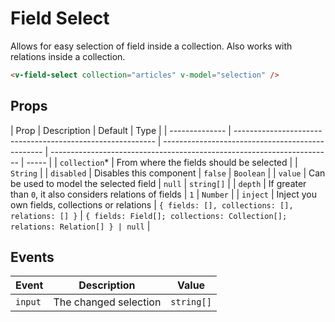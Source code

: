 # Field Select

Allows for easy selection of field inside a collection. Also works with relations inside a collection.

```html
<v-field-select collection="articles" v-model="selection" />
```

## Props

| Prop           | Description                                                | Default                                          | Type                                                                   |
| -------------- | ---------------------------------------------------------- | ------------------------------------------------ | ---------------------------------------------------------------------- | ----- |
| `collection`\* | From where the fields should be selected                   |                                                  | `String`                                                               |
| `disabled`     | Disables this component                                    | `false`                                          | `Boolean`                                                              |
| `value`        | Can be used to model the selected field                    | `null`                                           | `string[]`                                                             |
| `depth`        | If greater than `0`, it also considers relations of fields | `1`                                              | `Number`                                                               |
| `inject`       | Inject you own fields, collections or relations            | `{ fields: [], collections: [], relations: [] }` | `{ fields: Field[]; collections: Collection[]; relations: Relation[] } | null` |

## Events

| Event   | Description           | Value      |
| ------- | --------------------- | ---------- |
| `input` | The changed selection | `string[]` |
